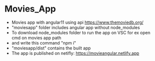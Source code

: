 # Movies_App
- Movies app with angular11 using api https://www.themoviedb.org/
- "moviesapp" folder includes angular app without node_modules
- To download node_modules folder to run the app on VSC for ex open cmd on movies app path
- and write this command "npm i"
- "moviesapp/dist" contains the built app
- The app is published on netifly: https://movieangular.netlify.app

